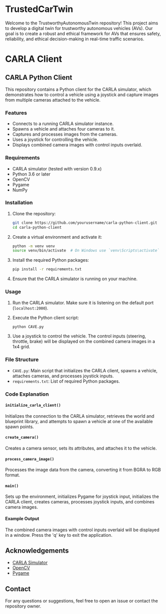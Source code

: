 # TrustedCarTwin
Welcome to the TrustworthyAutonomousTwin repository! This project aims to develop a digital twin for trustworthy autonomous vehicles (AVs). Our goal is to create a robust and ethical framework for AVs that ensures safety, reliability, and ethical decision-making in real-time traffic scenarios.


# CARLA Client
## CARLA Python Client

This repository contains a Python client for the CARLA simulator, which demonstrates how to control a vehicle using a joystick and capture images from multiple cameras attached to the vehicle.

### Features

- Connects to a running CARLA simulator instance.
- Spawns a vehicle and attaches four cameras to it.
- Captures and processes images from the cameras.
- Uses a joystick for controlling the vehicle.
- Displays combined camera images with control inputs overlaid.

### Requirements

- CARLA simulator (tested with version 0.9.x)
- Python 3.6 or later
- OpenCV
- Pygame
- NumPy

### Installation

1. Clone the repository:

    ```bash
    git clone https://github.com/yourusername/carla-python-client.git
    cd carla-python-client
    ```

2. Create a virtual environment and activate it:

    ```bash
    python -m venv venv
    source venv/bin/activate  # On Windows use `venv\Scripts\activate`
    ```

3. Install the required Python packages:

    ```bash
    pip install -r requirements.txt
    ```

4. Ensure that the CARLA simulator is running on your machine.

### Usage

1. Run the CARLA simulator. Make sure it is listening on the default port (`localhost:2000`).

2. Execute the Python client script:

    ```bash
    python CAVE.py
    ```

3. Use a joystick to control the vehicle. The control inputs (steering, throttle, brake) will be displayed on the combined camera images in a 1x4 grid.

### File Structure

- `CAVE.py`: Main script that initializes the CARLA client, spawns a vehicle, attaches cameras, and processes joystick inputs.
- `requirements.txt`: List of required Python packages.

### Code Explanation

#### `initialize_carla_client()`

Initializes the connection to the CARLA simulator, retrieves the world and blueprint library, and attempts to spawn a vehicle at one of the available spawn points.

#### `create_camera()`

Creates a camera sensor, sets its attributes, and attaches it to the vehicle.

#### `process_camera_image()`

Processes the image data from the camera, converting it from BGRA to RGB format.

#### `main()`

Sets up the environment, initializes Pygame for joystick input, initializes the CARLA client, creates cameras, processes joystick inputs, and combines camera images.

#### Example Output

The combined camera images with control inputs overlaid will be displayed in a window. Press the 'q' key to exit the application.

## Acknowledgements

- [CARLA Simulator](https://carla.org/)
- [OpenCV](https://opencv.org/)
- [Pygame](https://www.pygame.org/)

## Contact

For any questions or suggestions, feel free to open an issue or contact the repository owner.

